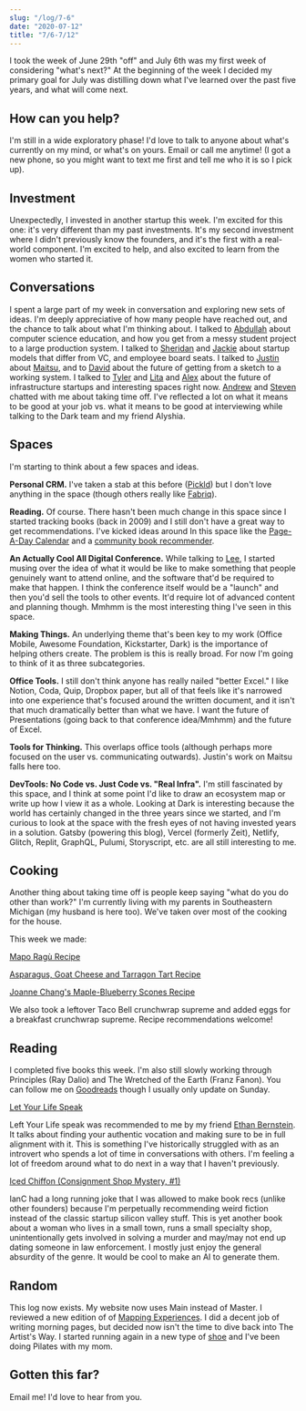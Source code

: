 ```yaml
---
slug: "/log/7-6"
date: "2020-07-12"
title: "7/6-7/12"
---
```


I took the week of June 29th "off" and July 6th was my first week of considering "what's next?"  At the beginning of the week I decided my primary goal for July was distilling down what I've learned over the past five years, and what will come next. 

## How can you help?

I'm still in a wide exploratory phase! I'd love to talk to anyone about what's currently on my mind, or what's on yours. Email or call me anytime! (I got a new phone, so you might want to text me first and tell me who it is so I pick up).

## Investment

Unexpectedly, I invested in another startup this week. I'm excited for this one: it's very different than my past investments. It's my second investment where I didn't previously know the founders, and it's the first with a real-world component. I'm excited to help, and also excited to learn from the women who started it.

## Conversations

I spent a large part of my week in conversation and exploring new sets of ideas. I'm deeply appreciative of how many people have reached out, and the chance to talk about what I'm thinking about. I talked to [Abdullah](https://twitter.com/Abdulla28177199) about computer science education, and how you get from a messy student project to a large production system. I talked to [Sheridan](https://twitter.com/sheridanvk) and [Jackie](https://twitter.com/jackiehluo) about startup models that differ from VC, and employee board seats. I talked to [Justin](https://twitter.com/jedmund) about [Maitsu](https://maitsu.co/), and to [David](davidhoang) about the future of getting from a sketch to a working system. I talked to [Tyler](https://twitter.com/TylerJewell) and [Lita](https://twitter.com/litacho) and [Alex](https://twitter.com/hausdorff_space) about the future of infrastructure startups and interesting spaces right now. [Andrew](https://twitter.com/andrewparker) and [Steven](https://twitter.com/sbenario) chatted with me about taking time off. I've reflected a lot on what it means to be good at your job vs. what it means to be good at interviewing while talking to the Dark team and my friend Alyshia.

## Spaces

I'm starting to think about a few spaces and ideas.

**Personal CRM.** I've taken a stab at this before ([Pickld](https://blog.ellenchisa.com/startup-lockdown-day-1-pickld-cef191820107)) but I don't love anything in the space (though others really like [Fabriq](https://www.ourfabriq.com/)).

**Reading.** Of course. There hasn't been much change in this space since I started tracking books (back in 2009) and I still don't have a great way to get recommendations. I've kicked ideas around In this space like the [Page-A-Day Calendar](https://blog.ellenchisa.com/ellens-page-a-day-book-calendar-cbad860e94e4) and a [community book recommender](https://twitter.com/ellenchisa/status/1245860045469839363).

**An Actually Cool All Digital Conference.** While talking to [Lee](https://twitter.com/terronk), I started musing over the idea of what it would be like to make something that people genuinely want to attend online, and the software that'd be required to make that happen. I think the conference itself would be a "launch" and then you'd sell the tools to other events. It'd require lot of advanced content and planning though. Mmhmm is the most interesting thing I've seen in this space.

**Making Things.** An underlying theme that's been key to my work (Office Mobile, Awesome Foundation, Kickstarter, Dark) is the importance of helping others create. The problem is this is really broad. For now I'm going to think of it as three subcategories.

**Office Tools.** I still don't think anyone has really nailed "better Excel." I like Notion, Coda, Quip, Dropbox paper, but all of that feels like it's narrowed into one experience that's focused around the written document, and it isn't that much dramatically better than what we have. I want the future of Presentations (going back to that conference idea/Mmhmm) and the future of Excel.

**Tools for Thinking.** This overlaps office tools (although perhaps more focused on the user vs. communicating outwards). Justin's work on Maitsu falls here too.

**DevTools: No Code vs. Just Code vs. "Real Infra".** I'm still fascinated by this space, and I think at some point I'd like to draw an ecosystem map or write up how I view it as a whole. Looking at Dark is interesting because the world has certainly changed in the three years since we started, and I'm curious to look at the space with the fresh eyes of not having invested years in a solution. Gatsby (powering this blog), Vercel (formerly Zeit), Netlify, Glitch, Replit, GraphQL, Pulumi, Storyscript, etc. are all still interesting to me.

## Cooking

Another thing about taking time off is people keep saying "what do you do other than work?" I'm currently living with my parents in Southeastern Michigan (my husband is here too). We've taken over most of the cooking for the house.

This week we made:

[Mapo Ragù Recipe](https://cooking.nytimes.com/recipes/1018404-mapo-ragu?action=click&module=RecipeBox&pgType=recipebox-page&region=all&rank=13)

[Asparagus, Goat Cheese and Tarragon Tart Recipe](https://cooking.nytimes.com/recipes/1020920-asparagus-goat-cheese-and-tarragon-tart)

[Joanne Chang's Maple-Blueberry Scones Recipe](https://cooking.nytimes.com/recipes/1021206-joanne-changs-maple-blueberry-scones)

We also took a leftover Taco Bell crunchwrap supreme and added eggs for a breakfast crunchwrap supreme. Recipe recommendations welcome!

## Reading

I completed five books this week. I'm also still slowly working through Principles (Ray Dalio) and The Wretched of the Earth (Franz Fanon). You can follow me on [Goodreads](https://www.goodreads.com/ellenchisa) though I usually only update on Sunday.

[Let Your Life Speak](https://www.goodreads.com/book/show/67862.Let_Your_Life_Speak)

Left Your Life speak was recommended to me by my friend [Ethan Bernstein](https://twitter.com/ethanzbernstein). It talks about finding your authentic vocation and making sure to be in full alignment with it. This is something I've historically struggled with as an introvert who spends a lot of time in conversations with  others. I'm feeling a lot of freedom around what to do next in a way that I haven't previously.

[Iced Chiffon (Consignment Shop Mystery, #1)](https://www.goodreads.com/book/show/13543164-iced-chiffon)

IanC had a long running joke that I was allowed to make book recs (unlike other founders) because I'm perpetually recommending weird fiction instead of the classic startup silicon valley stuff. This is yet another book about a woman who lives in a small town, runs a small specialty shop, unintentionally gets involved in solving a murder and may/may not end up dating someone in law enforcement. I mostly just enjoy the general absurdity of the genre. It would be cool to make an AI to generate them. 

## Random

This log now exists. My website now uses Main instead of Master. I reviewed a new edition of of [Mapping Experiences](https://www.goodreads.com/book/show/26762484-mapping-experiences?from_search=true&from_srp=true&qid=2Z2wh1kd15&rank=1). I did a decent job of writing morning pages, but decided now isn't the time to dive back into The Artist's Way. I started running again in a new type of [shoe](https://www.brooksrunning.com/en_us/ghost-12-womens-road-running-shoe/120305.html) and I've been doing Pilates with my mom.

## Gotten this far?

Email me! I'd love to hear from you.
